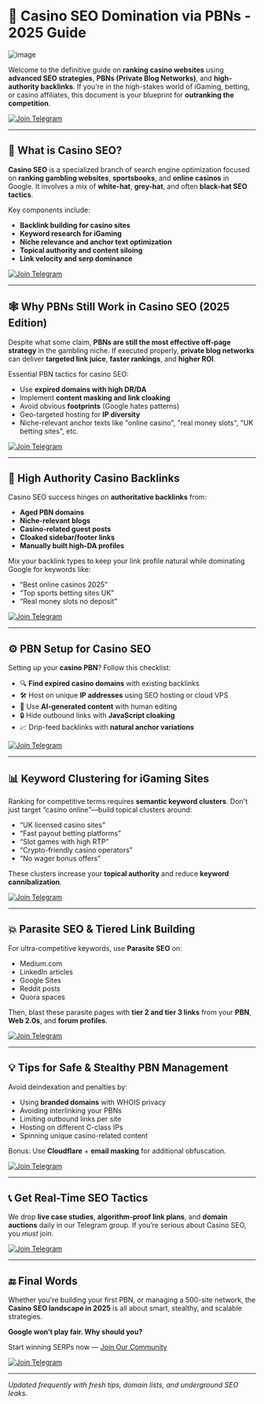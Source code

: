 # 🎯 Casino SEO Domination via PBNs - 2025 Guide

![image](https://github.com/user-attachments/assets/1c37b9d0-eb33-47ea-9906-b6004efb4642)


Welcome to the definitive guide on **ranking casino websites** using **advanced SEO strategies**, **PBNs (Private Blog Networks)**, and **high-authority backlinks**. If you're in the high-stakes world of iGaming, betting, or casino affiliates, this document is your blueprint for **outranking the competition**.

[![Join Telegram](https://img.shields.io/badge/Join-Telegram-blue?style=for-the-badge&logo=telegram)](https://t.me/Seo_Labs)

---

## 🎰 What is Casino SEO?

**Casino SEO** is a specialized branch of search engine optimization focused on **ranking gambling websites**, **sportsbooks**, and **online casinos** in Google. It involves a mix of **white-hat**, **grey-hat**, and often **black-hat SEO tactics**.

Key components include:

- **Backlink building for casino sites**
- **Keyword research for iGaming**
- **Niche relevance and anchor text optimization**
- **Topical authority and content siloing**
- **Link velocity and serp dominance**

[![Join Telegram](https://img.shields.io/badge/Join-Telegram-blue?style=for-the-badge&logo=telegram)](https://t.me/ZenithSupport_BOT)

---

## 🕸️ Why PBNs Still Work in Casino SEO (2025 Edition)

Despite what some claim, **PBNs are still the most effective off-page strategy** in the gambling niche. If executed properly, **private blog networks** can deliver **targeted link juice**, **faster rankings**, and **higher ROI**.

Essential PBN tactics for casino SEO:

- Use **expired domains with high DR/DA**
- Implement **content masking and link cloaking**
- Avoid obvious **footprints** (Google hates patterns)
- Geo-targeted hosting for **IP diversity**
- Niche-relevant anchor texts like "online casino", "real money slots", "UK betting sites", etc.

[![Join Telegram](https://img.shields.io/badge/Join-Telegram-blue?style=for-the-badge&logo=telegram)](https://t.me/ZenithSupport_BOT)

---

## 🔗 High Authority Casino Backlinks

Casino SEO success hinges on **authoritative backlinks** from:

- **Aged PBN domains**
- **Niche-relevant blogs**
- **Casino-related guest posts**
- **Cloaked sidebar/footer links**
- **Manually built high-DA profiles**

Mix your backlink types to keep your link profile natural while dominating Google for keywords like:

- “Best online casinos 2025”
- “Top sports betting sites UK”
- “Real money slots no deposit”

[![Join Telegram](https://img.shields.io/badge/Join-Telegram-blue?style=for-the-badge&logo=telegram)](https://t.me/ZenithSupport_BOT)

---

## ⚙️ PBN Setup for Casino SEO

Setting up your **casino PBN**? Follow this checklist:

- 🔍 **Find expired casino domains** with existing backlinks
- 🛠️ Host on unique **IP addresses** using SEO hosting or cloud VPS
- 📝 Use **AI-generated content** with human editing
- 🔒 Hide outbound links with **JavaScript cloaking**
- 📈 Drip-feed backlinks with **natural anchor variations**

[![Join Telegram](https://img.shields.io/badge/Join-Telegram-blue?style=for-the-badge&logo=telegram)](https://t.me/ZenithSupport_BOT)

---

## 📊 Keyword Clustering for iGaming Sites

Ranking for competitive terms requires **semantic keyword clusters**. Don't just target “casino online”—build topical clusters around:

- “UK licensed casino sites”
- “Fast payout betting platforms”
- “Slot games with high RTP”
- “Crypto-friendly casino operators”
- “No wager bonus offers”

These clusters increase your **topical authority** and reduce **keyword cannibalization**.

[![Join Telegram](https://img.shields.io/badge/Join-Telegram-blue?style=for-the-badge&logo=telegram)](https://t.me/ZenithSupport_BOT)

---

## 💥 Parasite SEO & Tiered Link Building

For ultra-competitive keywords, use **Parasite SEO** on:

- Medium.com
- LinkedIn articles
- Google Sites
- Reddit posts
- Quora spaces

Then, blast these parasite pages with **tier 2 and tier 3 links** from your **PBN**, **Web 2.0s**, and **forum profiles**.

[![Join Telegram](https://img.shields.io/badge/Join-Telegram-blue?style=for-the-badge&logo=telegram)](https://t.me/ZenithSupport_BOT)

---

## 💡 Tips for Safe & Stealthy PBN Management

Avoid deindexation and penalties by:

- Using **branded domains** with WHOIS privacy
- Avoiding interlinking your PBNs
- Limiting outbound links per site
- Hosting on different C-class IPs
- Spinning unique casino-related content

Bonus: Use **Cloudflare** + **email masking** for additional obfuscation.

[![Join Telegram](https://img.shields.io/badge/Join-Telegram-blue?style=for-the-badge&logo=telegram)](https://t.me/ZenithSupport_BOT)

---

## 📞 Get Real-Time SEO Tactics

We drop **live case studies**, **algorithm-proof link plans**, and **domain auctions** daily in our Telegram group. If you’re serious about Casino SEO, you *must* join.

[![Join Telegram](https://img.shields.io/badge/Join-Telegram-blue?style=for-the-badge&logo=telegram)](https://t.me/ZenithSupport_BOT)

---

## 🔚 Final Words

Whether you're building your first PBN, or managing a 500-site network, the **Casino SEO landscape in 2025** is all about smart, stealthy, and scalable strategies.

**Google won’t play fair. Why should you?**

Start winning SERPs now — [Join Our Community](https://t.me/ZenithSupport_BOT)

[![Join Telegram](https://img.shields.io/badge/Join-Telegram-blue?style=for-the-badge&logo=telegram)](https://t.me/ZenithSupport_BOT)

---

*Updated frequently with fresh tips, domain lists, and underground SEO leaks.*
